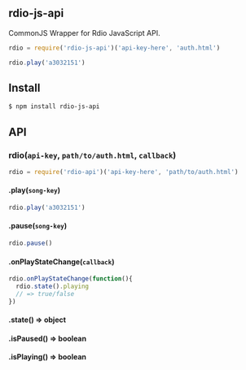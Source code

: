 ## rdio-js-api

CommonJS Wrapper for Rdio JavaScript API.

```js
rdio = require('rdio-js-api')('api-key-here', 'auth.html')

rdio.play('a3032151')
```

## Install

```bash
$ npm install rdio-js-api
```

## API

### rdio(`api-key`, `path/to/auth.html`, `callback`)

```js
rdio = require('rdio-api')('api-key-here', 'path/to/auth.html')
```

#### .play(`song-key`)

```js
rdio.play('a3032151')
```

#### .pause(`song-key`)

```js
rdio.pause()
```

#### .onPlayStateChange(`callback`)

```js
rdio.onPlayStateChange(function(){
  rdio.state().playing
  // => true/false
})
```

#### .state() => object
#### .isPaused() => boolean
#### .isPlaying() => boolean
